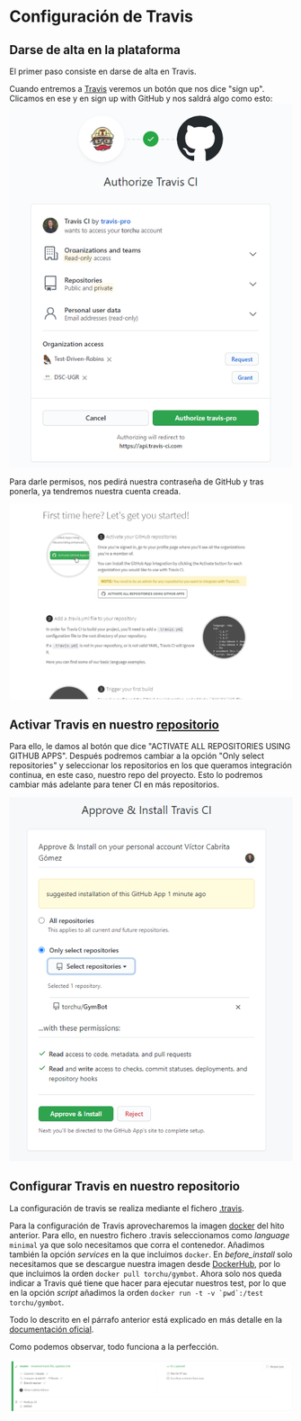 # Configuración de Travis

## Darse de alta en la plataforma

El primer paso consiste en darse de alta en Travis.

Cuando entremos a [Travis](https://travis-ci.com/) veremos un botón que nos dice "sign up". Clicamos en ese y en sign up with GitHub y nos saldrá algo como esto:
![](img/travis-signup.png)

Para darle permisos, nos pedirá nuestra contraseña de GitHub y tras ponerla, ya tendremos nuestra cuenta creada.

![](img/travis-signed.png)

## Activar Travis en nuestro [repositorio](https://github.com/torchu/GymBot)

Para ello, le damos al botón que dice "ACTIVATE ALL REPOSITORIES USING GITHUB APPS". Después podremos cambiar a la opción "Only select repositories" y seleccionar los repositorios en los que queramos integración continua, en este caso, nuestro repo del proyecto. Esto lo podremos cambiar más adelante para tener CI en más repositorios.

![](img/travis-selecting-repo.png)

## Configurar Travis en nuestro repositorio

La configuración de travis se realiza mediante el fichero [.travis](../.travis.yml).

Para la configuración de Travis aprovecharemos la imagen [docker](https://hub.docker.com/repository/docker/torchu/gymbot) del hito anterior. Para ello, en nuestro fichero .travis seleccionamos como _language_ `minimal` ya que solo necesitamos que corra el contenedor. Añadimos también la opción _services_ en la que incluimos `docker`. En _before_install_ solo necesitamos que se descargue nuestra imagen desde [DockerHub](https://hub.docker.com/), por lo que incluimos la orden `docker pull torchu/gymbot`. Ahora solo nos queda indicar a Travis qué tiene que hacer para ejecutar nuestros test, por lo que en la opción _script_ añadimos la orden `` docker run -t -v `pwd`:/test torchu/gymbot ``.

Todo lo descrito en el párrafo anterior está explicado en más detalle en la [documentación oficial](https://docs.travis-ci.com/user/docker/).

Como podemos observar, todo funciona a la perfección.

![](img/travis-working.png)
